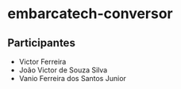 # embarcatech-conversor

## Participantes

- Victor Ferreira
- João Victor de Souza Silva
- Vanio Ferreira dos Santos Junior
